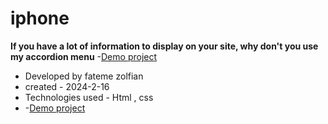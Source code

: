 # iphone
**If you have a lot of information to display on your site, why don't you use my accordion menu**
-[Demo project](https://fateme-zfn.github.io/iphone/)
- Developed by fateme zolfian
- created - 2024-2-16
- Technologies used - Html , css
- -[Demo project](https://fateme-zfn.github.io/iphone/)
